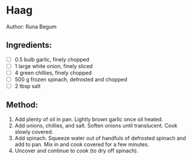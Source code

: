 # Haag
Author: Runa Begum


## Ingredients:
- [ ] 0.5 bulb garlic, finely chopped
- [ ] 1 large white onion, finely sliced
- [ ] 4 green chillies, finely chopped
- [ ] 500 g frozen spinach, defrosted and chopped
- [ ] 2 tbsp salt

## Method:
1. Add plenty of oil in pan. Lightly brown garlic once oil heated.
2. Add onions, chillies, and salt. Soften onions until translucent. Cook slowly covered.
3. Add spinach. Squeeze water out of handfuls of defrosted spinach and add to pan. Mix in and cook covered for a few minutes.
4. Uncover and continue to cook (to dry off spinach).
